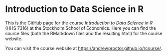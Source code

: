 # Introduction to Data Science in R


This is the GitHub page for the course *Introduction to Data Science in R* (HHS 7316) at the Stockholm School of Economics.  Here you can find the source files (both the RMarkdown files and the resulting html) for the course website.  

You can visit the course website at <a href="https://andrewproctor.github.io/rcourse/" style="color:blue;">https://andrewproctor.github.io/rcourse/</a>.
